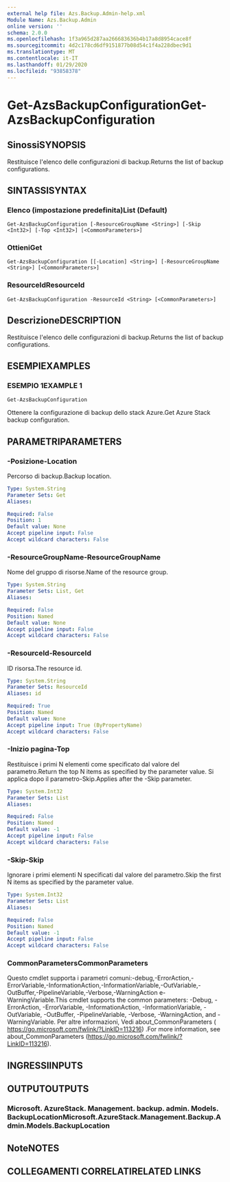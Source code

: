 ```yaml
---
external help file: Azs.Backup.Admin-help.xml
Module Name: Azs.Backup.Admin
online version: ''
schema: 2.0.0
ms.openlocfilehash: 1f3a965d287aa266683636b4b17a8d8954cace8f
ms.sourcegitcommit: 4d2c178cd6df9151877b08d54c1f4a228dbec9d1
ms.translationtype: MT
ms.contentlocale: it-IT
ms.lasthandoff: 01/29/2020
ms.locfileid: "93858378"
---
```

# <span data-ttu-id="3bae3-101">Get-AzsBackupConfiguration</span><span class="sxs-lookup"><span data-stu-id="3bae3-101">Get-AzsBackupConfiguration</span></span>

## <span data-ttu-id="3bae3-102">Sinossi</span><span class="sxs-lookup"><span data-stu-id="3bae3-102">SYNOPSIS</span></span>
<span data-ttu-id="3bae3-103">Restituisce l'elenco delle configurazioni di backup.</span><span class="sxs-lookup"><span data-stu-id="3bae3-103">Returns the list of backup configurations.</span></span>

## <span data-ttu-id="3bae3-104">SINTASSI</span><span class="sxs-lookup"><span data-stu-id="3bae3-104">SYNTAX</span></span>

### <span data-ttu-id="3bae3-105">Elenco (impostazione predefinita)</span><span class="sxs-lookup"><span data-stu-id="3bae3-105">List (Default)</span></span>
```
Get-AzsBackupConfiguration [-ResourceGroupName <String>] [-Skip <Int32>] [-Top <Int32>] [<CommonParameters>]
```

### <span data-ttu-id="3bae3-106">Ottieni</span><span class="sxs-lookup"><span data-stu-id="3bae3-106">Get</span></span>
```
Get-AzsBackupConfiguration [[-Location] <String>] [-ResourceGroupName <String>] [<CommonParameters>]
```

### <span data-ttu-id="3bae3-107">ResourceId</span><span class="sxs-lookup"><span data-stu-id="3bae3-107">ResourceId</span></span>
```
Get-AzsBackupConfiguration -ResourceId <String> [<CommonParameters>]
```

## <span data-ttu-id="3bae3-108">Descrizione</span><span class="sxs-lookup"><span data-stu-id="3bae3-108">DESCRIPTION</span></span>
<span data-ttu-id="3bae3-109">Restituisce l'elenco delle configurazioni di backup.</span><span class="sxs-lookup"><span data-stu-id="3bae3-109">Returns the list of backup configurations.</span></span>

## <span data-ttu-id="3bae3-110">ESEMPI</span><span class="sxs-lookup"><span data-stu-id="3bae3-110">EXAMPLES</span></span>

### <span data-ttu-id="3bae3-111">ESEMPIO 1</span><span class="sxs-lookup"><span data-stu-id="3bae3-111">EXAMPLE 1</span></span>
```
Get-AzsBackupConfiguration
```

<span data-ttu-id="3bae3-112">Ottenere la configurazione di backup dello stack Azure.</span><span class="sxs-lookup"><span data-stu-id="3bae3-112">Get Azure Stack backup configuration.</span></span>

## <span data-ttu-id="3bae3-113">PARAMETRI</span><span class="sxs-lookup"><span data-stu-id="3bae3-113">PARAMETERS</span></span>

### <span data-ttu-id="3bae3-114">-Posizione</span><span class="sxs-lookup"><span data-stu-id="3bae3-114">-Location</span></span>
<span data-ttu-id="3bae3-115">Percorso di backup.</span><span class="sxs-lookup"><span data-stu-id="3bae3-115">Backup location.</span></span>

```yaml
Type: System.String
Parameter Sets: Get
Aliases:

Required: False
Position: 1
Default value: None
Accept pipeline input: False
Accept wildcard characters: False
```

### <span data-ttu-id="3bae3-116">-ResourceGroupName</span><span class="sxs-lookup"><span data-stu-id="3bae3-116">-ResourceGroupName</span></span>
<span data-ttu-id="3bae3-117">Nome del gruppo di risorse.</span><span class="sxs-lookup"><span data-stu-id="3bae3-117">Name of the resource group.</span></span>

```yaml
Type: System.String
Parameter Sets: List, Get
Aliases:

Required: False
Position: Named
Default value: None
Accept pipeline input: False
Accept wildcard characters: False
```

### <span data-ttu-id="3bae3-118">-ResourceId</span><span class="sxs-lookup"><span data-stu-id="3bae3-118">-ResourceId</span></span>
<span data-ttu-id="3bae3-119">ID risorsa.</span><span class="sxs-lookup"><span data-stu-id="3bae3-119">The resource id.</span></span>

```yaml
Type: System.String
Parameter Sets: ResourceId
Aliases: id

Required: True
Position: Named
Default value: None
Accept pipeline input: True (ByPropertyName)
Accept wildcard characters: False
```

### <span data-ttu-id="3bae3-120">-Inizio pagina</span><span class="sxs-lookup"><span data-stu-id="3bae3-120">-Top</span></span>
<span data-ttu-id="3bae3-121">Restituisce i primi N elementi come specificato dal valore del parametro.</span><span class="sxs-lookup"><span data-stu-id="3bae3-121">Return the top N items as specified by the parameter value.</span></span>
<span data-ttu-id="3bae3-122">Si applica dopo il parametro-Skip.</span><span class="sxs-lookup"><span data-stu-id="3bae3-122">Applies after the -Skip parameter.</span></span>

```yaml
Type: System.Int32
Parameter Sets: List
Aliases:

Required: False
Position: Named
Default value: -1
Accept pipeline input: False
Accept wildcard characters: False
```

### <span data-ttu-id="3bae3-123">-Skip</span><span class="sxs-lookup"><span data-stu-id="3bae3-123">-Skip</span></span>
<span data-ttu-id="3bae3-124">Ignorare i primi elementi N specificati dal valore del parametro.</span><span class="sxs-lookup"><span data-stu-id="3bae3-124">Skip the first N items as specified by the parameter value.</span></span>

```yaml
Type: System.Int32
Parameter Sets: List
Aliases:

Required: False
Position: Named
Default value: -1
Accept pipeline input: False
Accept wildcard characters: False
```

### <span data-ttu-id="3bae3-125">CommonParameters</span><span class="sxs-lookup"><span data-stu-id="3bae3-125">CommonParameters</span></span>
<span data-ttu-id="3bae3-126">Questo cmdlet supporta i parametri comuni:-debug,-ErrorAction,-ErrorVariable,-InformationAction,-InformationVariable,-OutVariable,-OutBuffer,-PipelineVariable,-Verbose,-WarningAction e-WarningVariable.</span><span class="sxs-lookup"><span data-stu-id="3bae3-126">This cmdlet supports the common parameters: -Debug, -ErrorAction, -ErrorVariable, -InformationAction, -InformationVariable, -OutVariable, -OutBuffer, -PipelineVariable, -Verbose, -WarningAction, and -WarningVariable.</span></span> <span data-ttu-id="3bae3-127">Per altre informazioni, Vedi about_CommonParameters ( https://go.microsoft.com/fwlink/?LinkID=113216) .</span><span class="sxs-lookup"><span data-stu-id="3bae3-127">For more information, see about_CommonParameters (https://go.microsoft.com/fwlink/?LinkID=113216).</span></span>

## <span data-ttu-id="3bae3-128">INGRESSI</span><span class="sxs-lookup"><span data-stu-id="3bae3-128">INPUTS</span></span>

## <span data-ttu-id="3bae3-129">OUTPUT</span><span class="sxs-lookup"><span data-stu-id="3bae3-129">OUTPUTS</span></span>

### <span data-ttu-id="3bae3-130">Microsoft. AzureStack. Management. backup. admin. Models. BackupLocation</span><span class="sxs-lookup"><span data-stu-id="3bae3-130">Microsoft.AzureStack.Management.Backup.Admin.Models.BackupLocation</span></span>

## <span data-ttu-id="3bae3-131">Note</span><span class="sxs-lookup"><span data-stu-id="3bae3-131">NOTES</span></span>

## <span data-ttu-id="3bae3-132">COLLEGAMENTI CORRELATI</span><span class="sxs-lookup"><span data-stu-id="3bae3-132">RELATED LINKS</span></span>
